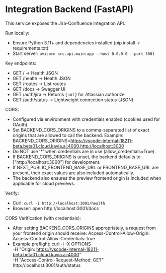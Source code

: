 # Integration Backend (FastAPI)

This service exposes the Jira-Confluence Integration API.

Run locally:
- Ensure Python 3.11+ and dependencies installed (pip install -r requirements.txt)
- Start server: `uvicorn src.api.main:app --host 0.0.0.0 --port 3001`

Key endpoints:
- GET /                  -> Health JSON
- GET /health            -> Health JSON
- GET /routes            -> List routes
- GET /docs              -> Swagger UI
- GET /auth/jira         -> Returns { url } for Atlassian authorize
- GET /auth/status       -> Lightweight connection status (JSON)

CORS:
- Configured via environment with credentials enabled (cookies used for OAuth).
- Set BACKEND_CORS_ORIGINS to a comma-separated list of exact origins that are allowed to call the backend.
  Example:
    BACKEND_CORS_ORIGINS=https://vscode-internal-18211-beta.beta01.cloud.kavia.ai:4000,http://localhost:3000
- Do NOT use '*' when credentials are in use (allow_credentials=True).
- If BACKEND_CORS_ORIGINS is unset, the backend defaults to ["http://localhost:3000"] for development.
- If NEXT_PUBLIC_FRONTEND_BASE_URL or FRONTEND_BASE_URL are present, their exact values are also included automatically.
- The backend also ensures the preview frontend origin is included when applicable for cloud previews.

Verify:
- Curl: `curl -i http://localhost:3001/health`
- Browser: open http://localhost:3001/docs

CORS Verification (with credentials):
- After setting BACKEND_CORS_ORIGINS appropriately, a request from your frontend origin should receive:
  Access-Control-Allow-Origin: <your-frontend-origin>
  Access-Control-Allow-Credentials: true
- Example preflight:
  curl -i -X OPTIONS \
    -H "Origin: https://vscode-internal-18211-beta.beta01.cloud.kavia.ai:4000" \
    -H "Access-Control-Request-Method: GET" \
    http://localhost:3001/auth/status
